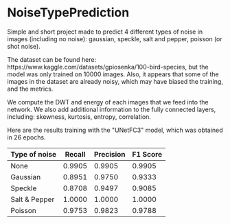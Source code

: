 # NoiseTypePrediction
<p> Simple and short project made to predict 4 different types of noise in images (including no noise): gaussian, speckle, salt and pepper, poisson (or shot noise).
</p>
<p> The dataset can be found here: https://www.kaggle.com/datasets/gpiosenka/100-bird-species, but the model was only trained on 10000 images. Also, it appears that some of the images in the dataset are already noisy, which may have biased the training, and the metrics.
</p>
<p> We compute the DWT and energy of each images that we feed into the network. We also add additional information to the fully connected layers, including: skewness, kurtosis, entropy, correlation.
</p>
<p> Here are the results training with the "UNetFC3" model, which was obtained in 26 epochs.
</p>

| Type of noise | Recall | Precision | F1 Score |
| ------------- | ------ | --------- | -------- |
| None          | 0.9905 | 0.9905    | 0.9905   |
| Gaussian      | 0.8951 | 0.9750    | 0.9333   |
| Speckle       | 0.8708 | 0.9497    | 0.9085   |
| Salt & Pepper | 1.0000 | 1.0000    | 1.0000   |
| Poisson       | 0.9753 | 0.9823    | 0.9788   |
